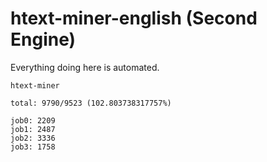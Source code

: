# htext-miner-english (Second Engine)

Everything doing here is automated.

```
htext-miner

total: 9790/9523 (102.803738317757%)

job0: 2209
job1: 2487
job2: 3336
job3: 1758
```